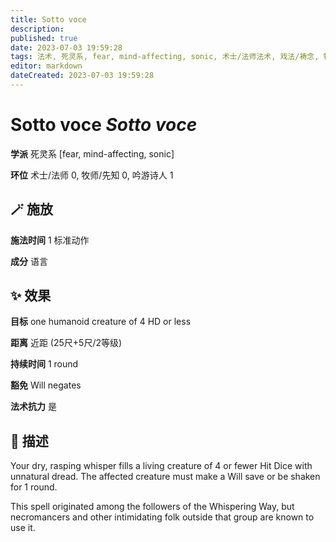 ```yaml
---
title: Sotto voce
description: 
published: true
date: 2023-07-03 19:59:28
tags: 法术, 死灵系, fear, mind-affecting, sonic, 术士/法师法术, 戏法/祷念, 牧师/先知法术, 吟游诗人法术, 1环法术
editor: markdown
dateCreated: 2023-07-03 19:59:28
---
```


# **Sotto voce** *Sotto voce*

**学派** 死灵系 \[fear, mind-affecting, sonic\] 

**环位** 术士/法师 0, 牧师/先知 0, 吟游诗人 1

## 🪄 施放

**施法时间** 1 标准动作

**成分** 语言

## ✨ 效果 

**目标** one humanoid creature of 4 HD or less 

**距离** 近距 (25尺+5尺/2等级)  

**持续时间** 1 round 

**豁免** Will negates

**法术抗力** 是

## 📖 描述

Your dry, rasping whisper fills a living creature of 4 or fewer Hit Dice with unnatural dread. The affected creature must make a Will save or be shaken for 1 round.

This spell originated among the followers of the Whispering Way, but necromancers and other intimidating folk outside that group are known to use it.
    